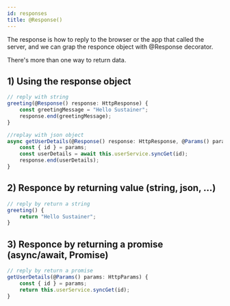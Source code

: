 ```yaml
---
id: responses
title: @Response()
---
```


The response is how to reply to the browser or the app that called the server, and we can grap the responce object with @Response decorator.

There's more than one way  to return data.


## 1) Using the response object

```typescript
// reply with string
greeting(@Response() response: HttpResponse) {
    const greetingMessage = "Hello Sustainer";
    response.end(greetingMessage);
}

//replay with json object
async getUserDetails(@Response() response: HttpResponse, @Params() params: HttpParams) {
    const { id } = params;
    const userDetails = await this.userService.syncGet(id);
    response.end(userDetails);
}

```
## 2) Responce by returning value (string, json, ...)
```typescript
// reply by return a string
greeting() {
    return "Hello Sustainer";
}
```

## 3) Responce by returning a promise  (async/await, Promise)

```typescript
// reply by return a promise
getUserDetails(@Params() params: HttpParams) {
    const { id } = params;
    return this.userService.syncGet(id);
}

```

